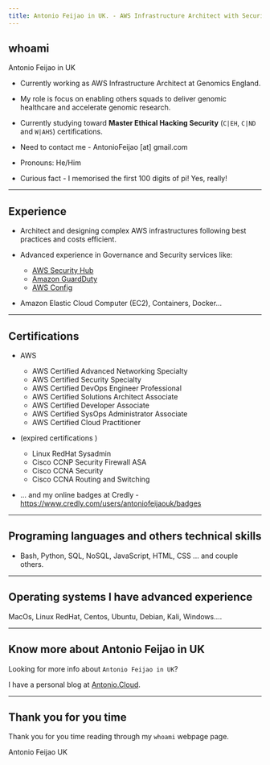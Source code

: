 ```yaml
---
title: Antonio Feijao in UK. - AWS Infrastructure Architect with Security and Networking Specialism.
---
```



## whoami

Antonio Feijao in UK

* Currently working as AWS Infrastructure Architect at Genomics England.

* My role is focus on enabling others squads to deliver genomic healthcare and accelerate genomic research.

* Currently studying toward **Master Ethical Hacking Security** (`C|EH`, `C|ND` and `W|AHS`) certifications.

* Need to contact me - AntonioFeijao [at] gmail.com

* Pronouns: He/Him

* Curious fact - I memorised the first 100 digits of pi! Yes, really!

----

## Experience

* Architect and designing complex AWS infrastructures following best practices and costs efficient.

* Advanced experience in Governance and Security services like:
  * [AWS Security Hub](https://aws.amazon.com/security-hub/)
  * [Amazon GuardDuty](https://aws.amazon.com/guardduty/)
  * [AWS Config](https://aws.amazon.com/config/)

* Amazon Elastic Cloud Computer (EC2), Containers, Docker...


----

## Certifications

* AWS
  * AWS Certified Advanced Networking Specialty
  * AWS Certified Security Specialty
  * AWS Certified DevOps Engineer Professional
  * AWS Certified Solutions Architect Associate
  * AWS Certified Developer Associate
  * AWS Certified SysOps Administrator Associate
  * AWS Certified Cloud Practitioner

* (expired certifications ) 
  * Linux RedHat Sysadmin
  * Cisco CCNP Security Firewall ASA
  * Cisco CCNA Security
  * Cisco CCNA Routing and Switching

* ... and my online badges at Credly - <https://www.credly.com/users/antoniofeijaouk/badges>

----

## Programing languages and others technical skills

* Bash, Python, SQL, NoSQL, JavaScript, HTML, CSS ... and couple others.

----

## Operating systems I have advanced experience

MacOs, Linux RedHat, Centos, Ubuntu, Debian, Kali, Windows....


----

## Know more about Antonio Feijao in UK

Looking for more info about `Antonio Feijao in UK`?

I have a personal blog at [Antonio.Cloud](https://Antonio.Cloud/).

----

## Thank you for you time

Thank you for you time reading through my `whoami` webpage page.

Antonio Feijao UK
